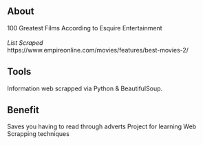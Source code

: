 <h2> About </h2>
100 Greatest Films According to Esquire Entertainment <br>

<br>
<i>List Scraped <br></i>
https://www.empireonline.com/movies/features/best-movies-2/

<h2> Tools </h2>
Information web scrapped via Python & BeautifulSoup. <br>

<h2> Benefit </h2>
Saves you having to read through adverts 
Project for learning Web Scrapping techniques
